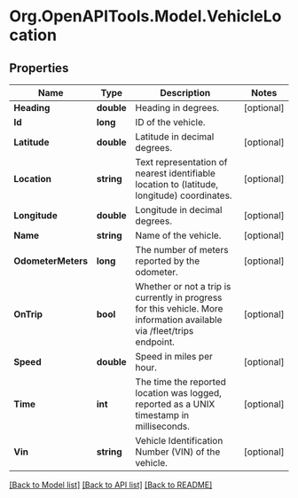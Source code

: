 # Org.OpenAPITools.Model.VehicleLocation
## Properties

Name | Type | Description | Notes
------------ | ------------- | ------------- | -------------
**Heading** | **double** | Heading in degrees. | [optional] 
**Id** | **long** | ID of the vehicle. | 
**Latitude** | **double** | Latitude in decimal degrees. | [optional] 
**Location** | **string** | Text representation of nearest identifiable location to (latitude, longitude) coordinates. | [optional] 
**Longitude** | **double** | Longitude in decimal degrees. | [optional] 
**Name** | **string** | Name of the vehicle. | [optional] 
**OdometerMeters** | **long** | The number of meters reported by the odometer. | [optional] 
**OnTrip** | **bool** | Whether or not a trip is currently in progress for this vehicle. More information available via /fleet/trips endpoint. | [optional] 
**Speed** | **double** | Speed in miles per hour. | [optional] 
**Time** | **int** | The time the reported location was logged, reported as a UNIX timestamp in milliseconds. | [optional] 
**Vin** | **string** | Vehicle Identification Number (VIN) of the vehicle. | [optional] 

[[Back to Model list]](../README.md#documentation-for-models) [[Back to API list]](../README.md#documentation-for-api-endpoints) [[Back to README]](../README.md)

